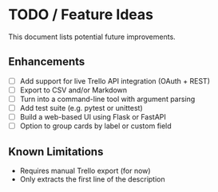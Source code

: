 # TODO / Feature Ideas

This document lists potential future improvements.

## Enhancements

- [ ] Add support for live Trello API integration (OAuth + REST)
- [ ] Export to CSV and/or Markdown
- [ ] Turn into a command-line tool with argument parsing
- [ ] Add test suite (e.g. pytest or unittest)
- [ ] Build a web-based UI using Flask or FastAPI
- [ ] Option to group cards by label or custom field

## Known Limitations

- Requires manual Trello export (for now)
- Only extracts the first line of the description
